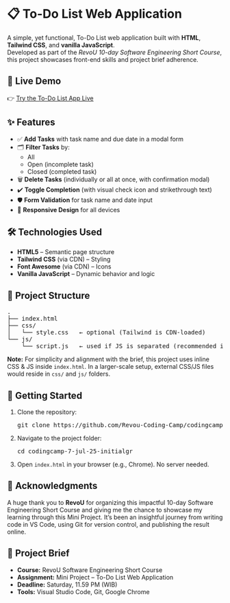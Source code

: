 <h1>📋 To-Do List Web Application</h1>

<p>
  A simple, yet functional, To-Do List web application built with <strong>HTML</strong>, <strong>Tailwind CSS</strong>, and <strong>vanilla JavaScript</strong>.<br>
  Developed as part of the <em>RevoU 10-day Software Engineering Short Course</em>, this project showcases front-end skills and project brief adherence.
</p>

<h2>🔗 Live Demo</h2>
<p>
  👉 <a href="https://revou-coding-camp.github.io/codingcamp-7-jul-25-initialgr/" target="_blank">Try the To-Do List App Live</a>
</p>

<h2>✨ Features</h2>
<ul>
  <li>✅ <strong>Add Tasks</strong> with task name and due date in a modal form</li>
  <li>🗂️ <strong>Filter Tasks</strong> by:
    <ul>
      <li>All</li>
      <li>Open (incomplete task)</li>
      <li>Closed (completed task)</li>
    </ul>
  </li>
  <li>🗑️ <strong>Delete Tasks</strong> (individually or all at once, with confirmation modal)</li>
  <li>✔️ <strong>Toggle Completion</strong> (with visual check icon and strikethrough text)</li>
  <li>🛡️ <strong>Form Validation</strong> for task name and date input</li>
  <li>📱 <strong>Responsive Design</strong> for all devices</li>
</ul>

<h2>🛠️ Technologies Used</h2>
<ul>
  <li><strong>HTML5</strong> – Semantic page structure</li>
  <li><strong>Tailwind CSS</strong> (via CDN) – Styling</li>
  <li><strong>Font Awesome</strong> (via CDN) – Icons</li>
  <li><strong>Vanilla JavaScript</strong> – Dynamic behavior and logic</li>
</ul>

<h2>📁 Project Structure</h2>
<pre>
.
├── index.html
├── css/
│   └── style.css   ← optional (Tailwind is CDN-loaded)
└── js/
    └── script.js   ← used if JS is separated (recommended in real projects)
</pre>

<p><strong>Note:</strong> For simplicity and alignment with the brief, this project uses inline CSS & JS inside <code>index.html</code>. In a larger-scale setup, external CSS/JS files would reside in <code>css/</code> and <code>js/</code> folders.</p>

<h2>🚀 Getting Started</h2>
<ol>
  <li>Clone the repository:
    <pre>git clone https://github.com/Revou-Coding-Camp/codingcamp-7-jul-25-initialgr.git</pre>
  </li>
  <li>Navigate to the project folder:
    <pre>cd codingcamp-7-jul-25-initialgr</pre>
  </li>
  <li>Open <code>index.html</code> in your browser (e.g., Chrome). No server needed.</li>
</ol>

<h2>🙏 Acknowledgments</h2>
<p>
  A huge thank you to <strong>RevoU</strong> for organizing this impactful 10-day Software Engineering Short Course and giving me the chance to showcase my learning through this Mini Project. It’s been an insightful journey from writing code in VS Code, using Git for version control, and publishing the result online.
</p>

<h2>📄 Project Brief</h2>
<ul>
  <li><strong>Course:</strong> RevoU Software Engineering Short Course</li>
  <li><strong>Assignment:</strong> Mini Project – To-Do List Web Application</li>
  <li><strong>Deadline:</strong> Saturday, 11.59 PM (WIB)</li>
  <li><strong>Tools:</strong> Visual Studio Code, Git, Google Chrome</li>
</ul>
